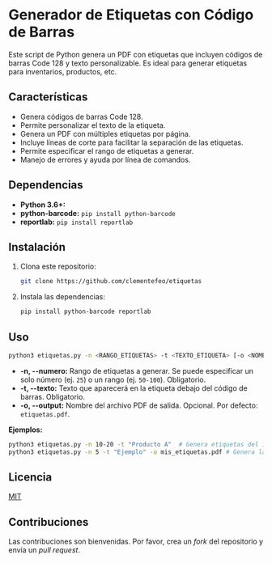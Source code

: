 # Generador de Etiquetas con Código de Barras

Este script de Python genera un PDF con etiquetas que incluyen códigos de barras Code 128 y texto personalizable.  Es ideal para generar etiquetas para inventarios, productos, etc.

## Características

* Genera códigos de barras Code 128.
* Permite personalizar el texto de la etiqueta.
* Genera un PDF con múltiples etiquetas por página.
* Incluye líneas de corte para facilitar la separación de las etiquetas.
* Permite especificar el rango de etiquetas a generar.
* Manejo de errores y ayuda por línea de comandos.


## Dependencias

* **Python 3.6+:** 
* **python-barcode:** `pip install python-barcode`
* **reportlab:** `pip install reportlab`

## Instalación

1. Clona este repositorio:
   ```bash
   git clone https://github.com/clementefeo/etiquetas
   ```

2. Instala las dependencias:
   ```bash
   pip install python-barcode reportlab
   ```

## Uso

```bash
python3 etiquetas.py -n <RANGO_ETIQUETAS> -t <TEXTO_ETIQUETA> [-o <NOMBRE_ARCHIVO>]
```

* **-n, --numero:** Rango de etiquetas a generar. Se puede especificar un solo número (ej. `25`) o un rango (ej. `50-100`).  Obligatorio.
* **-t, --texto:**  Texto que aparecerá en la etiqueta debajo del código de barras. Obligatorio.
* **-o, --output:** Nombre del archivo PDF de salida. Opcional.  Por defecto: `etiquetas.pdf`.

**Ejemplos:**

```bash
python3 etiquetas.py -n 10-20 -t "Producto A"  # Genera etiquetas del 10 al 20 con el texto "Producto A".
python3 etiquetas.py -n 5 -t "Ejemplo" -o mis_etiquetas.pdf # Genera la etiqueta 5 con el texto "Ejemplo" y guarda el PDF como "mis_etiquetas.pdf".
```

## Licencia

[MIT](https://choosealicense.com/licenses/mit/)


## Contribuciones

Las contribuciones son bienvenidas.  Por favor, crea un *fork* del repositorio y envía un *pull request*.


